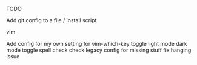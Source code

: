 TODO

Add git config to a file / install script





vim

Add config for my own setting for vim-which-key
toggle light mode dark mode
toggle spell check
check legacy config for missing stuff
fix hanging issue
